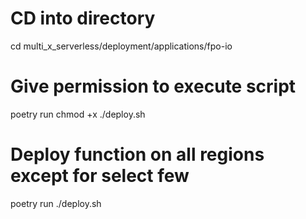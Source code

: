 
# CD into directory
cd multi_x_serverless/deployment/applications/fpo-io

# Give permission to execute script
poetry run chmod +x ./deploy.sh

# Deploy function on all regions except for select few
poetry run ./deploy.sh